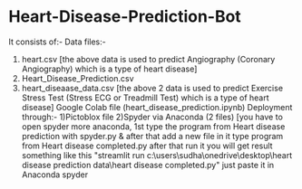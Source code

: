 # Heart-Disease-Prediction-Bot
It consists of:-
Data files:- 
1) heart.csv 
[the above data is used to predict Angiography (Coronary Angiography) which is a type of heart disease]
2) Heart_Disease_Prediction.csv
3) heart_diseaase_data.csv
[the above 2 data is used to predict Exercise Stress Test (Stress ECG or Treadmill Test) which is a type of heart disease]
Google Colab file (heart_disease_prediction.ipynb)
Deployment through:-
1)Pictoblox file
2)Spyder via Anaconda (2 files)
[you have to open spyder more anaconda, 1st type the program from Heart disease prediction with spyder.py & after that add a new file in it type program from Heart disease completed.py after that run it you will get result something like this "streamlit run c:\users\sudha\onedrive\desktop\heart disease prediction data\heart disease completed.py" just paste it in Anaconda spyder
